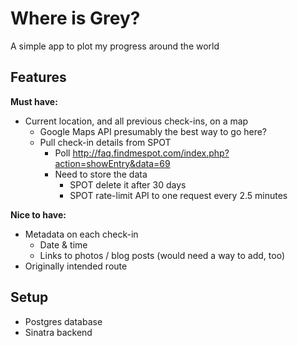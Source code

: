 # Where is Grey?

A simple app to plot my progress around the world


## Features

**Must have:**

- Current location, and all previous check-ins, on a map
  - Google Maps API presumably the best way to go here?
  - Pull check-in details from SPOT
    - Poll http://faq.findmespot.com/index.php?action=showEntry&data=69
    - Need to store the data
      - SPOT delete it after 30 days
      - SPOT rate-limit API to one request every 2.5 minutes

**Nice to have:**

- Metadata on each check-in
  - Date & time
  - Links to photos / blog posts (would need a way to add, too)
- Originally intended route


## Setup

- Postgres database
- Sinatra backend
